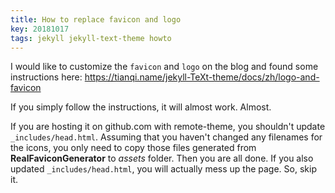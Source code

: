 ```yaml
---
title: How to replace favicon and logo
key: 20181017
tags: jekyll jekyll-text-theme howto
---
```

I would like to customize the `favicon` and `logo` on the blog and found some instructions here:
https://tianqi.name/jekyll-TeXt-theme/docs/zh/logo-and-favicon

If you simply follow the instructions, it will almost work. Almost. 

If you are hosting it on github.com with remote-theme, you shouldn't
update `_includes/head.html`. Assuming that you haven't changed any filenames for the icons, 
you only need to copy those files generated from **RealFaviconGenerator** to *assets* folder. 
Then you are all done. If you also updated `_includes/head.html`, you will actually mess up the page. 
So, skip it. 

   
